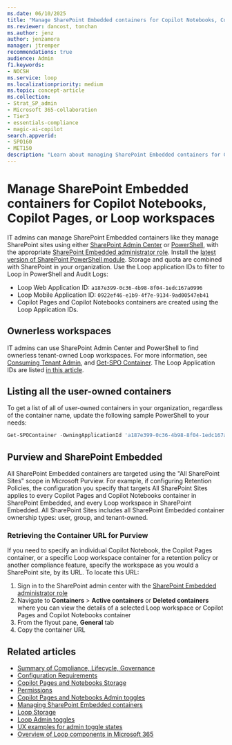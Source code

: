 ```yaml
---
ms.date: 06/10/2025
title: "Manage SharePoint Embedded containers for Copilot Notebooks, Copilot Pages, or Loop workspaces"
ms.reviewer: dancost, tonchan
ms.author: jenz
author: jenzamora
manager: jtremper
recommendations: true
audience: Admin
f1.keywords:
- NOCSH
ms.service: loop
ms.localizationpriority: medium
ms.topic: concept-article
ms.collection:
- Strat_SP_admin
- Microsoft 365-collaboration
- Tier3
- essentials-compliance
- magic-ai-copilot
search.appverid:
- SPO160
- MET150
description: "Learn about managing SharePoint Embedded containers for Copilot Notebooks, Copilot Pages, or Loop workspaces."
---
```


# Manage SharePoint Embedded containers for Copilot Notebooks, Copilot Pages, or Loop workspaces

IT admins can manage SharePoint Embedded containers like they manage SharePoint sites using either [SharePoint Admin Center](/sharepoint/dev/embedded/concepts/admin-exp/consuming-tenant-admin/ctaux) or [PowerShell](/sharepoint/dev/embedded/concepts/admin-exp/consuming-tenant-admin/ctapowershell), with the appropriate [SharePoint Embedded administrator role](/sharepoint/dev/embedded/concepts/admin-exp/adminrole). Install the [latest version of SharePoint PowerShell module](/powershell/sharepoint/sharepoint-online/connect-sharepoint-online). Storage and quota are combined with SharePoint in your organization. Use the Loop application IDs to filter to Loop in PowerShell and Audit Logs:

- Loop Web Application ID: `a187e399-0c36-4b98-8f04-1edc167a0996`
- Loop Mobile Application ID: `0922ef46-e1b9-4f7e-9134-9ad00547eb41`
- Copilot Pages and Copilot Notebooks containers are created using the Loop Application IDs.

## Ownerless workspaces

IT admins can use SharePoint Admin Center and PowerShell to find ownerless tenant-owned Loop workspaces. For more information, see [Consuming Tenant Admin](/sharepoint/dev/embedded/concepts/admin-exp/cta), and [Get-SPO Container](/powershell/module/sharepoint-online/get-spocontainer). The Loop Application IDs are listed [in this article](#manage-sharepoint-embedded-containers-for-copilot-notebooks-copilot-pages-or-loop-workspaces).

## Listing all the user-owned containers

To get a list of all of user-owned containers in your organization, regardless of the container name, update the following sample PowerShell to your needs:

```PowerShell
Get-SPOContainer -OwningApplicationId 'a187e399-0c36-4b98-8f04-1edc167a0996' | WHERE OwnershipType -EQ 'UserOwned' | FT
```

## Purview and SharePoint Embedded

All SharePoint Embedded containers are targeted using the "All SharePoint Sites" scope in Microsoft Purview. For example, if configuring Retention Policies, the configuration you specify that targets All SharePoint Sites applies to every Copilot Pages and Copilot Notebooks container in SharePoint Embedded, and every Loop workspace in SharePoint Embedded. All SharePoint Sites includes all SharePoint Embedded container ownership types: user, group, and tenant-owned.

### Retrieving the Container URL for Purview

If you need to specify an individual Copilot Notebook, the Copilot Pages container, or a specific Loop workspace container for a retention policy or another compliance feature, specify the workspace as you would a SharePoint site, by its URL. To locate this URL:

1. Sign in to the SharePoint admin center with the [SharePoint Embedded administrator role](/sharepoint/dev/embedded/concepts/admin-exp/adminrole)
1. Navigate to **Containers** > **Active containers** or **Deleted containers** where you can view the details of a selected Loop workspace or Copilot Pages and Copilot Notebooks container
1. From the flyout pane, **General** tab
1. Copy the container URL

## Related articles

- [Summary of Compliance, Lifecycle, Governance](cpcn-compliance-summary.md)
- [Configuration Requirements](cpcn-loop-requirements.md)
- [Copilot Pages and Notebooks Storage](cpcn-storage.md)
- [Permissions](cpcn-loop-permission.md)
- [Copilot Pages and Notebooks Admin toggles](cpcn-admin-configuration.md)
- [Managing SharePoint Embedded containers](cpcn-loop-spe-management.md)
- [Loop Storage](cpcn-storage.md)
- [Loop Admin toggles](loop-admin-configuration.md)
- [UX examples for admin toggle states](loop-ux-examples.md)
- [Overview of Loop components in Microsoft 365](loop-components-teams.md)
